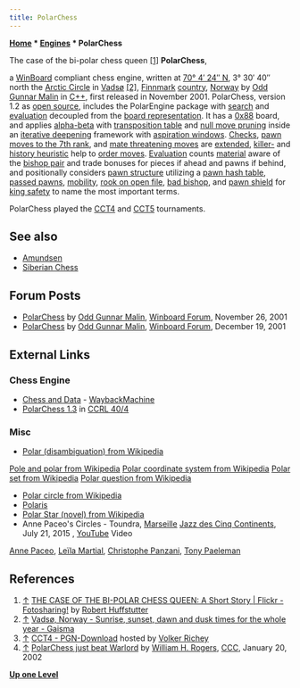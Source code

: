 ```yaml
---
title: PolarChess
---
```

**[Home](Home "Home") \* [Engines](Engines "Engines") \* PolarChess**



 [](http://www.flickr.com/photos/29528454@N04/5428134932) The case of the bi-polar chess queen <a id="cite-note-1" href="#cite-ref-1">[1]</a> 
**PolarChess**,  

a [WinBoard](WinBoard "WinBoard") compliant chess engine, written at [70° 4′ 24″ N](http://toolserver.org/~geohack/geohack.php?pagename=Vads%C3%B8&params=70_04_24_N_029_44_59_E_region:NO_type:city), 3° 30′ 40″ north the [Arctic Circle](https://en.wikipedia.org/wiki/Arctic_Circle) in [Vadsø](https://en.wikipedia.org/wiki/Vads%C3%B8) <a id="cite-note-2" href="#cite-ref-2">[2]</a>, [Finnmark](https://en.wikipedia.org/wiki/Finnmark) [country](https://en.wikipedia.org/wiki/Counties_of_Norway), [Norway](https://en.wikipedia.org/wiki/Norway) by [Odd Gunnar Malin](Odd_Gunnar_Malin "Odd Gunnar Malin") in [C++](Cpp "Cpp"), first released in November 2001. PolarChess, version 1.2 as [open source](Category:Open_Source "Category:Open Source"), includes the PolarEngine package with [search](Search "Search") and [evaluation](Evaluation "Evaluation") decoupled from the [board representation](Board_Representation "Board Representation"). It has a [0x88](0x88 "0x88") board, and applies [alpha-beta](Alpha-Beta "Alpha-Beta") with [transposition table](Transposition_Table "Transposition Table") and [null move pruning](Null_Move_Pruning "Null Move Pruning") inside an [iterative deepening](Iterative_Deepening "Iterative Deepening") framework with [aspiration windows](Aspiration_Windows "Aspiration Windows"). [Checks](Check_Extensions "Check Extensions"), [pawn moves to the 7th rank](Passed_Pawn_Extensions "Passed Pawn Extensions"), and [mate threatening moves](Mate_Threat_Extensions "Mate Threat Extensions") are [extended](Extensions "Extensions"), [killer-](Killer_Heuristic "Killer Heuristic") and [history heuristic](History_Heuristic "History Heuristic") help to [order moves](Move_Ordering "Move Ordering"). [Evaluation](Evaluation "Evaluation") counts [material](Material "Material") aware of the [bishop pair](Bishop_Pair "Bishop Pair") and trade bonuses for pieces if ahead and pawns if behind, and positionally considers [pawn structure](Pawn_Structure "Pawn Structure") utilizing a [pawn hash table](Pawn_Hash_Table "Pawn Hash Table"), [passed pawns](Passed_Pawn "Passed Pawn"), [mobility](Mobility "Mobility"), [rook on open file](Rook_on_Open_File "Rook on Open File"), [bad bishop](Bad_Bishop "Bad Bishop"), and [pawn shield](King_Safety#PawnShield "King Safety") for [king safety](King_Safety "King Safety") to name the most important terms.


PolarChess played the [CCT4](CCT4 "CCT4") and [CCT5](CCT5 "CCT5") tournaments. 



## See also


* [Amundsen](Amundsen "Amundsen")
* [Siberian Chess](Siberian_Chess "Siberian Chess")


## Forum Posts


* [PolarChess](http://www.open-aurec.com/wbforum/viewtopic.php?f=18&t=35161) by [Odd Gunnar Malin](Odd_Gunnar_Malin "Odd Gunnar Malin"), [Winboard Forum](Computer_Chess_Forums "Computer Chess Forums"), November 26, 2001
* [PolarChess](http://www.open-aurec.com/wbforum/viewtopic.php?f=18&t=35265) by [Odd Gunnar Malin](Odd_Gunnar_Malin "Odd Gunnar Malin"), [Winboard Forum](Computer_Chess_Forums "Computer Chess Forums"), December 19, 2001


## External Links


### Chess Engine


* [Chess and Data](http://web.archive.org/web/20100922051419/http://home.online.no/~malin/sjakk/) - [WaybackMachine](https://en.wikipedia.org/wiki/Wayback_Machine)
* [PolarChess 1.3](http://www.computerchess.org.uk/ccrl/404/cgi/engine_details.cgi?match_length=30&print=Details+%28text%29&eng=PolarChess%201.3) in [CCRL 40/4](CCRL "CCRL")


### Misc


* [Polar (disambiguation) from Wikipedia](https://en.wikipedia.org/wiki/Polar)


 [Pole and polar from Wikipedia](https://en.wikipedia.org/wiki/Pole_and_polar)
 [Polar coordinate system from Wikipedia](https://en.wikipedia.org/wiki/Polar_coordinate_system)
 [Polar set from Wikipedia](https://en.wikipedia.org/wiki/Polar_set)
 [Polar question from Wikipedia](https://en.wikipedia.org/wiki/Yes%E2%80%93no_question)
* [Polar circle from Wikipedia](https://en.wikipedia.org/wiki/Polar_circle)
* [Polaris](https://en.wikipedia.org/wiki/Polaris)
* [Polar Star (novel) from Wikipedia](https://en.wikipedia.org/wiki/Polar_Star_%28novel%29)
* Anne Paceo's Circles - Toundra, [Marseille](https://en.wikipedia.org/wiki/Marseille) [Jazz des Cinq Continents](http://www.telerama.fr/festivals-ete/2015/a-marseille-melody-gardot-en-diva-passionnee,129640.php), July 21, 2015 , [YouTube](https://en.wikipedia.org/wiki/YouTube) Video


 [Anne Paceo](https://fr.wikipedia.org/wiki/Anne_Paceo), [Leïla Martial](Category:Le%C3%AFla_Martial "Category:Leïla Martial"), [Christophe Panzani](https://fr.wikipedia.org/wiki/Christophe_Panzani), [Tony Paeleman](Category:Tony_Paeleman "Category:Tony Paeleman")
 
## References


1. <a id="cite-ref-1" href="#cite-note-1">↑</a> [THE CASE OF THE BI-POLAR CHESS QUEEN: A Short Story | Flickr - Fotosharing!](http://www.flickr.com/photos/29528454@N04/5428134932) by [Robert Huffstutter](http://www.flickr.com/photos/huffstutterrobertl/)
2. <a id="cite-ref-2" href="#cite-note-2">↑</a> [Vadsø, Norway - Sunrise, sunset, dawn and dusk times for the whole year - Gaisma](http://www.gaisma.com/en/location/vadso.html)
3. <a id="cite-ref-3" href="#cite-note-3">↑</a> [CCT4 - PGN-Download](http://www.vrichey.de/cct4/) hosted by [Volker Richey](index.php?title=Volker_Richey&action=edit&redlink=1 "Volker Richey (page does not exist)")
4. <a id="cite-ref-4" href="#cite-note-4">↑</a> [PolarChess just beat Warlord](https://www.stmintz.com/ccc/index.php?id=208631) by [William H. Rogers](William_H._Rogers "William H. Rogers"), [CCC](CCC "CCC"), January 20, 2002

**[Up one Level](Engines "Engines")**







 
